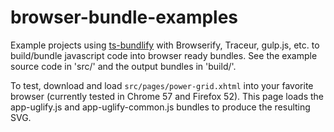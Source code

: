 browser-bundle-examples
==============

Example projects using [ts-bundlify](https://github.com/TeamworkGuy2/ts-bundlify) with Browserify, Traceur, gulp.js, etc. to build/bundle javascript code into browser ready bundles.
See the example source code in 'src/' and the output bundles in 'build/'.

To test, download and load `src/pages/power-grid.xhtml` into your favorite browser (currently tested in Chrome 57 and Firefox 52).  This page loads the app-uglify.js and app-uglify-common.js bundles to produce the resulting SVG.